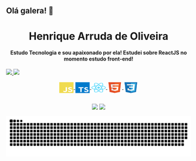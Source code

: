 ## Olá galera! :purple_heart: 

<h1 align="center">Henrique Arruda de Oliveira</h1>

<h4 align="center"> 
   Estudo Tecnologia e sou apaixonado por ela! Estudei sobre ReactJS no momento estudo front-end!
 
 </h4>
 
 <!-- Card -->
<div>
  <a href="https://github.com/henrique-arruda">
  <img height="180em"   src="https://github-readme-stats.vercel.app/api?username=henrique-arruda&show_icons=true&theme=jolly&include_all_commits=true&count_private=true"/>
  <img height="180em"   src="https://github-readme-stats.vercel.app/api/top-langs/?username=henrique-arruda&&layout=compact&hide=shell&theme=dark"/>
<div  align="center"> 

   <!-- Icons -->
 <div style="display: inline_block"><br>
  <img align="center" alt="Henrique-Js" height="30" width="40" src="https://raw.githubusercontent.com/devicons/devicon/master/icons/javascript/javascript-plain.svg">
  <img align="center" alt="Henrique-Ts" height="30" width="40" src="https://raw.githubusercontent.com/devicons/devicon/master/icons/typescript/typescript-plain.svg">
  <img align="center" alt="Henrique-React" height="30" width="40" src="https://raw.githubusercontent.com/devicons/devicon/master/icons/react/react-original.svg">
  <img align="center" alt="Henrique-HTML" height="30" width="40" src="https://raw.githubusercontent.com/devicons/devicon/master/icons/html5/html5-original.svg">
  <img align="center" alt="Henrique-CSS" height="30" width="40" src="https://raw.githubusercontent.com/devicons/devicon/master/icons/css3/css3-original.svg">
</div>
  
  ##
 
   <!-- Social media -->
<div> 
  <a href="https://instagram.com/henrique_usb" target="_blank"><img src="https://img.shields.io/badge/-Instagram-%23E4405F?style=for-the-badge&logo=instagram&logoColor=white" target="_blank"></a>
  <a href="https://www.linkedin.com/in/henrique-arruda0" target="_blank"><img src="https://img.shields.io/badge/-LinkedIn-%230077B5?style=for-the-badge&logo=linkedin&logoColor=white" target="_blank"></a> 
</div>

   <!-- Animation -->
  ![Snake animation](https://github.com/henrique-arruda/henrique-arruda/blob/output/github-contribution-grid-snake.svg)
 
</div>
